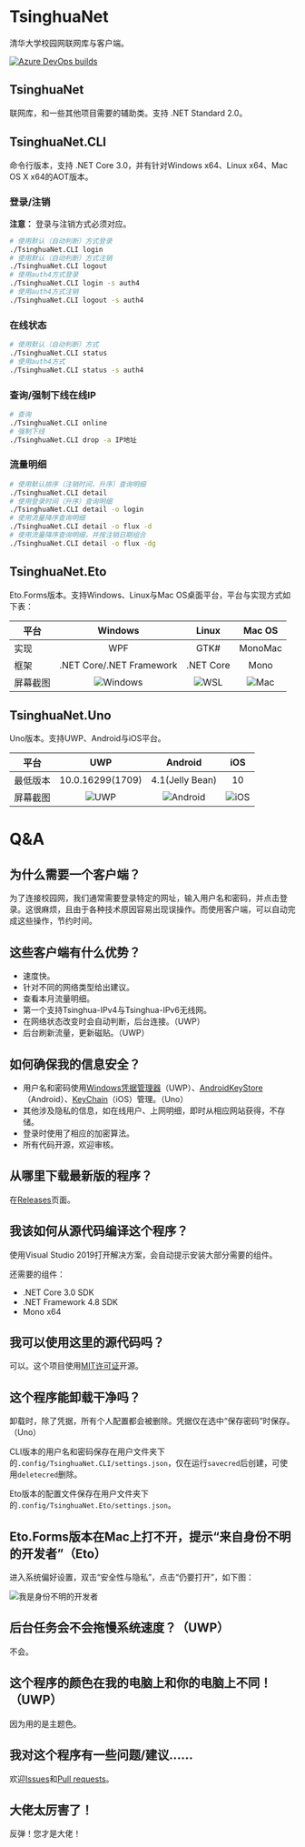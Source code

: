 # TsinghuaNet
清华大学校园网联网库与客户端。

[![Azure DevOps builds](https://img.shields.io/azure-devops/build/Strawberry-VS/4f6150f9-dab7-4e1c-8274-9276ae127e17/2.svg)](https://dev.azure.com/Strawberry-VS/TsinghuaNet/_build?definitionId=2)
## TsinghuaNet
联网库，和一些其他项目需要的辅助类。支持 .NET Standard 2.0。

## TsinghuaNet.CLI
命令行版本，支持 .NET Core 3.0，并有针对Windows x64、Linux x64、Mac OS X x64的AOT版本。

### 登录/注销
**注意：** 登录与注销方式必须对应。
``` bash
# 使用默认（自动判断）方式登录
./TsinghuaNet.CLI login
# 使用默认（自动判断）方式注销
./TsinghuaNet.CLI logout
# 使用auth4方式登录
./TsinghuaNet.CLI login -s auth4
# 使用auth4方式注销
./TsinghuaNet.CLI logout -s auth4
```
### 在线状态
``` bash
# 使用默认（自动判断）方式
./TsinghuaNet.CLI status
# 使用auth4方式
./TsinghuaNet.CLI status -s auth4
```
### 查询/强制下线在线IP
``` bash
# 查询
./TsinghuaNet.CLI online
# 强制下线
./TsinghuaNet.CLI drop -a IP地址
```
### 流量明细
``` bash
# 使用默认排序（注销时间，升序）查询明细
./TsinghuaNet.CLI detail
# 使用登录时间（升序）查询明细
./TsinghuaNet.CLI detail -o login
# 使用流量降序查询明细
./TsinghuaNet.CLI detail -o flux -d
# 使用流量降序查询明细，并按注销日期组合
./TsinghuaNet.CLI detail -o flux -dg
```

## TsinghuaNet.Eto
Eto.Forms版本。支持Windows、Linux与Mac OS桌面平台，平台与实现方式如下表：

|平台|Windows|Linux|Mac OS|
|-|:-:|:-:|:-:|
|实现|WPF|GTK#|MonoMac|
|框架|.NET Core/.NET Framework|.NET Core|Mono|
|屏幕截图|![Windows](./Screenshots/Eto.Windows.png)|![WSL](./Screenshots/Eto.WSL.png)|![Mac](./Screenshots/Eto.Mac.png)|

## TsinghuaNet.Uno
Uno版本。支持UWP、Android与iOS平台。

|平台|UWP|Android|iOS|
|-|:-:|:-:|:-:|
|最低版本|10.0.16299(1709)|4.1(Jelly Bean)|10|
|屏幕截图|![UWP](./Screenshots/Uno.UWP.png)|![Android](./Screenshots/Uno.Android.png)|![iOS](./Screenshots/Uno.iOS.png)|

# Q&A
## 为什么需要一个客户端？
为了连接校园网，我们通常需要登录特定的网址，输入用户名和密码，并点击登录。这很麻烦，且由于各种技术原因容易出现误操作。而使用客户端，可以自动完成这些操作，节约时间。
## 这些客户端有什么优势？
* 速度快。
* 针对不同的网络类型给出建议。
* 查看本月流量明细。
* 第一个支持Tsinghua-IPv4与Tsinghua-IPv6无线网。
* 在网络状态改变时会自动判断，后台连接。（UWP）
* 后台刷新流量，更新磁贴。（UWP）
## 如何确保我的信息安全？
* 用户名和密码使用[Windows凭据管理器](https://support.microsoft.com/zh-cn/help/4026814/windows-accessing-credential-manager)（UWP）、[AndroidKeyStore](https://developer.android.com/reference/java/security/KeyStore)（Android）、[KeyChain](https://developer.apple.com/documentation/security/certificate_key_and_trust_services/keys/storing_keys_in_the_keychain)（iOS）管理。（Uno）
* 其他涉及隐私的信息，如在线用户、上网明细，即时从相应网站获得，不存储。
* 登录时使用了相应的加密算法。
* 所有代码开源，欢迎审核。
## 从哪里下载最新版的程序？
在[Releases](https://github.com/Berrysoft/TsinghuaNet/releases)页面。
## 我该如何从源代码编译这个程序？
使用Visual Studio 2019打开解决方案，会自动提示安装大部分需要的组件。

还需要的组件：
* .NET Core 3.0 SDK
* .NET Framework 4.8 SDK
* Mono x64
## 我可以使用这里的源代码吗？
可以。这个项目使用[MIT许可证](./LICENSE)开源。
## 这个程序能卸载干净吗？
卸载时，除了凭据，所有个人配置都会被删除。凭据仅在选中“保存密码”时保存。（Uno）

CLI版本的用户名和密码保存在用户文件夹下的`.config/TsinghuaNet.CLI/settings.json`，仅在运行`savecred`后创建，可使用`deletecred`删除。

Eto版本的配置文件保存在用户文件夹下的`.config/TsinghuaNet.Eto/settings.json`。
## Eto.Forms版本在Mac上打不开，提示“来自身份不明的开发者”（Eto）
进入系统偏好设置，双击“安全性与隐私”，点击“仍要打开”，如下图：

![我是身份不明的开发者](./Screenshots/Eto.MacSecurity.png)
## 后台任务会不会拖慢系统速度？（UWP）
不会。
## 这个程序的颜色在我的电脑上和你的电脑上不同！（UWP）
因为用的是主题色。
## 我对这个程序有一些问题/建议……
欢迎[Issues](https://github.com/Berrysoft/TsinghuaNet/issues)和[Pull requests](https://github.com/Berrysoft/TsinghuaNet/pulls)。
## 大佬太厉害了！
反弹！您才是大佬！
